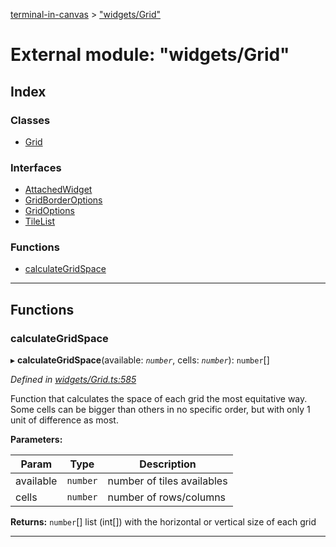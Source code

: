 [terminal-in-canvas](../README.md) > ["widgets/Grid"](../modules/_widgets_grid_.md)

# External module: "widgets/Grid"

## Index

### Classes

* [Grid](../classes/_widgets_grid_.grid.md)

### Interfaces

* [AttachedWidget](../interfaces/_widgets_grid_.attachedwidget.md)
* [GridBorderOptions](../interfaces/_widgets_grid_.gridborderoptions.md)
* [GridOptions](../interfaces/_widgets_grid_.gridoptions.md)
* [TileList](../interfaces/_widgets_grid_.tilelist.md)

### Functions

* [calculateGridSpace](_widgets_grid_.md#calculategridspace)

---

## Functions

<a id="calculategridspace"></a>

###  calculateGridSpace

▸ **calculateGridSpace**(available: *`number`*, cells: *`number`*): `number`[]

*Defined in [widgets/Grid.ts:585](https://github.com/danikaze/terminal-in-canvas/blob/bacbdf6/src/widgets/Grid.ts#L585)*

Function that calculates the space of each grid the most equitative way. Some cells can be bigger than others in no specific order, but with only 1 unit of difference as most.

**Parameters:**

| Param | Type | Description |
| ------ | ------ | ------ |
| available | `number` |  number of tiles availables |
| cells | `number` |  number of rows/columns |

**Returns:** `number`[]
list (int[]) with the horizontal or vertical size of each grid

___

